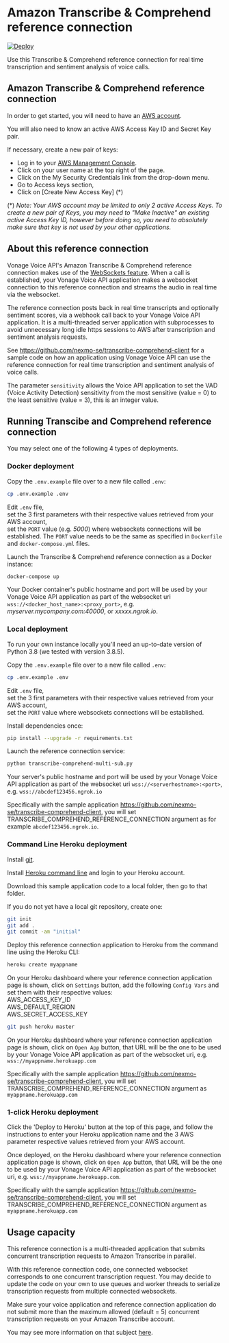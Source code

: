 # Amazon Transcribe & Comprehend reference connection

[![Deploy](https://www.herokucdn.com/deploy/button.svg)](https://heroku.com/deploy?template=https://github.com/nexmo-se/transcribe-comprehend-multi-sub)

Use this Transcribe & Comprehend reference connection for real time transcription and sentiment analysis of voice calls.

## Amazon Transcribe & Comprehend reference connection

In order to get started, you will need to have an [AWS account](http://aws.amazon.com).

You will also need to know an active AWS Access Key ID and Secret Key pair.

If necessary, create a new pair of keys:
- Log in to your [AWS Management Console](http://aws.amazon.com).
- Click on your user name at the top right of the page.
- Click on the My Security Credentials link from the drop-down menu.
- Go to Access keys section,
- Click on \[Create New Access Key\] (\*)

(\*) *Note: Your AWS account may be limited to only 2 active Access Keys. To create a new pair of Keys, you may need to "Make Inactive" an existing active Access Key ID, however before doing so, you need to absolutely make sure that key is not used by your other applications.*

## About this reference connection

Vonage Voice API's Amazon Transcribe & Comprehend reference connection makes use of the [WebSockets feature](https://docs.nexmo.com/voice/voice-api/websockets). When a call is established, your Vonage Voice API application makes a websocket connection to this reference connection and streams the audio in real time via the websocket.

The reference connection posts back in real time transcripts and optionally sentiment scores, via a webhook call back to your Vonage Voice API application. It is a multi-threaded server application with subprocesses to avoid unnecessary long idle https sessions to AWS after transcription and sentiment analysis requests.

See https://github.com/nexmo-se/transcribe-comprehend-client for a sample code on how an application using Vonage Voice API can use the reference connection for real time transcription and sentiment analysis of voice calls.

The parameter `sensitivity` allows the Voice API application to set the VAD (Voice Activity Detection) sensitivity from the most sensitive (value = 0) to the least sensitive (value = 3), this is an integer value.

## Running Transcibe and Comprehend reference connection

You may select one of the following 4 types of deployments.

### Docker deployment

Copy the `.env.example` file over to a new file called `.env`:
```bash
cp .env.example .env
```

Edit `.env` file,<br/>
set the 3 first parameters with their respective values retrieved from your AWS account,<br/>
set the `PORT` value (e.g. *5000*) where websockets connections will be established.
The `PORT` value needs to be the same as specified in `Dockerfile` and `docker-compose.yml` files.

Launch the Transcribe & Comprehend reference connection as a Docker instance:

```bash
docker-compose up
```
Your Docker container's public hostname and port will be used by your Vonage Voice API application as part of the websocket uri `wss://<docker_host_name>:<proxy_port>`, e.g. *myserver.mycompany.com:40000*, or *xxxxx.ngrok.io*.

### Local deployment

To run your own instance locally you'll need an up-to-date version of Python 3.8 (we tested with version 3.8.5).

Copy the `.env.example` file over to a new file called `.env`:

```bash
cp .env.example .env
```

Edit `.env` file,<br/>
set the 3 first parameters with their respective values retrieved from your AWS account,<br/>
set the `PORT` value where websockets connections will be established.

Install dependencies once:
```bash
pip install --upgrade -r requirements.txt
```

Launch the reference connection service:
```bash
python transcribe-comprehend-multi-sub.py
```

Your server's public hostname and port will be used by your Vonage Voice API application as part of the websocket uri `wss://<serverhostname>:<port>`, e.g. `wss://abcdef123456.ngrok.io`


Specifically with the sample application https://github.com/nexmo-se/transcribe-comprehend-client, you will set TRANSCRIBE_COMPREHEND_REFERENCE_CONNECTION argument as for example `abcdef123456.ngrok.io`.


### Command Line Heroku deployment

Install [git](https://git-scm.com/downloads).

Install [Heroku command line](https://devcenter.heroku.com/categories/command-line) and login to your Heroku account.

Download this sample application code to a local folder, then go to that folder.

If you do not yet have a local git repository, create one:</br>
```bash
git init
git add .
git commit -am "initial"
```

Deploy this reference connection application to Heroku from the command line using the Heroku CLI:

```bash
heroku create myappname
```

On your Heroku dashboard where your reference connection application page is shown, click on `Settings` button,
add the following `Config Vars` and set them with their respective values:</br>
AWS_ACCESS_KEY_ID</br>
AWS_DEFAULT_REGION</br>
AWS_SECRET_ACCESS_KEY</br>

```bash
git push heroku master
```

On your Heroku dashboard where your reference connection application page is shown, click on `Open App` button, that URL will be the one to be used by your Vonage Voice API application as part of the websocket uri, e.g. `wss://myappname.herokuapp.com`

Specifically with the sample application https://github.com/nexmo-se/transcribe-comprehend-client, you will set TRANSCRIBE_COMPREHEND_REFERENCE_CONNECTION argument as `myappname.herokuapp.com`

### 1-click Heroku deployment

Click the 'Deploy to Heroku' button at the top of this page, and follow the instructions to enter your Heroku application name and the 3 AWS parameter respective values retrieved from your AWS account.

Once deployed, on the Heroku dashboard where your reference connection application page is shown, click on `Open App` button, that URL will be the one to be used by your Vonage Voice API application as part of the websocket uri, e.g. `wss://myappname.herokuapp.com`.

Specifically with the sample application https://github.com/nexmo-se/transcribe-comprehend-client, you will set TRANSCRIBE_COMPREHEND_REFERENCE_CONNECTION argument as `myappname.herokuapp.com`

## Usage capacity

This reference connection is a multi-threaded application that submits concurrent transcription requests to Amazon Transcribe in parallel.

With this reference connection code, one connected websocket corresponds to one concurrent transcription request. You may decide to update the code on your own to use queues and worker threads to serialize transcription requests from multiple connected websockets.

Make sure your voice application and reference connection application do not submit more than the maximum allowed (default = 5) concurrent transcription requests on your Amazon Transcribe account.

You may see more information on that subject [here](https://docs.aws.amazon.com/transcribe/latest/dg/limits-guidelines.html).
